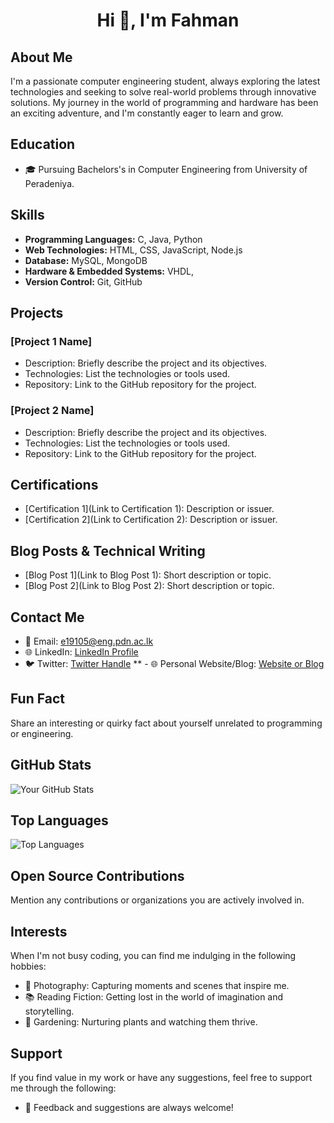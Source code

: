<h1 align="center">Hi 👋, I'm Fahman</h1>

## About Me
I'm a passionate computer engineering student, always exploring the latest technologies and seeking to solve real-world problems through innovative solutions. My journey in the world of programming and hardware has been an exciting adventure, and I'm constantly eager to learn and grow.

## Education
- 🎓 Pursuing Bachelors's in Computer Engineering from University of Peradeniya.

## Skills
- **Programming Languages:** C, Java, Python
- **Web Technologies:** HTML, CSS, JavaScript, Node.js
- **Database:** MySQL, MongoDB
- **Hardware & Embedded Systems:** VHDL,
- **Version Control:** Git, GitHub

## Projects
### [Project 1 Name]
- Description: Briefly describe the project and its objectives.
- Technologies: List the technologies or tools used.
- Repository: Link to the GitHub repository for the project.

### [Project 2 Name]
- Description: Briefly describe the project and its objectives.
- Technologies: List the technologies or tools used.
- Repository: Link to the GitHub repository for the project.

## Certifications
- [Certification 1](Link to Certification 1): Description or issuer.
- [Certification 2](Link to Certification 2): Description or issuer.

## Blog Posts & Technical Writing
- [Blog Post 1](Link to Blog Post 1): Short description or topic.
- [Blog Post 2](Link to Blog Post 2): Short description or topic.

## Contact Me
- 📧 Email: e19105@eng.pdn.ac.lk
- 🌐 LinkedIn: [LinkedIn Profile](https://www.linkedin.com/in/mhmfahman/)
- 🐦 Twitter: [Twitter Handle](https://twitter.com/MHM_Fahman)
** - 🌐 Personal Website/Blog: [Website or Blog](https://www.yourwebsite.com)

## Fun Fact
Share an interesting or quirky fact about yourself unrelated to programming or engineering.

## GitHub Stats
![Your GitHub Stats](https://github-readme-stats.vercel.app/api?username=MohamedFahman&show_icons=true&count_private=true)

## Top Languages
![Top Languages](https://github-readme-stats.vercel.app/api/top-langs/?username=MohamedFahman)

## Open Source Contributions
Mention any contributions or organizations you are actively involved in.

## Interests
When I'm not busy coding, you can find me indulging in the following hobbies:
- 📸 Photography: Capturing moments and scenes that inspire me.
- 📚 Reading Fiction: Getting lost in the world of imagination and storytelling.
- 🌱 Gardening: Nurturing plants and watching them thrive.

## Support
If you find value in my work or have any suggestions, feel free to support me through the following:

- 💬 Feedback and suggestions are always welcome!
